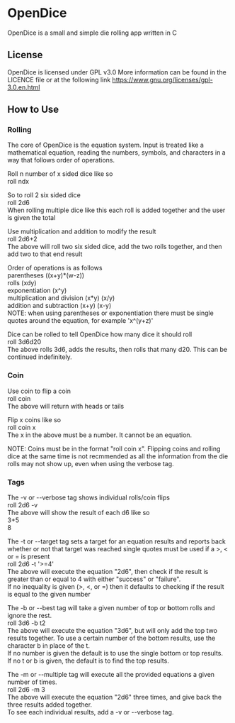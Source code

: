 # OpenDice
OpenDice is a small and simple die rolling app written in C

## License
OpenDice is licensed under GPL v3.0
More information can be found in the LICENCE file or at the following link
https://www.gnu.org/licenses/gpl-3.0.en.html

## How to Use
### Rolling
The core of OpenDice is the equation system.
Input is treated like a mathematical equation, reading the numbers, symbols, and characters in a way that follows order of operations.

Roll n number of x sided dice like so    
roll ndx

So to roll 2 six sided dice    
roll 2d6    
When rolling multiple dice like this each roll is added together and the user is given the total

Use multiplication and addition to modify the result    
roll 2d6+2    
The above will roll two six sided dice, add the two rolls together, and then add two to that end result

Order of operations is as follows    
parentheses ((x+y)*(w-z))    
rolls (xdy)    
exponentiation (x^y)    
multiplication and division (x\*y) (x/y)   
addition and subtraction (x+y) (x-y)    
NOTE: when using parentheses or exponentiation there must be single quotes around the equation, for example 'x^(y+z)'

Dice can be rolled to tell OpenDice how many dice it should roll    
roll 3d6d20    
The above rolls 3d6, adds the results, then rolls that many d20. This can be continued indefinitely.

### Coin
Use coin to flip a coin    
roll coin    
The above will return with heads or tails

Flip x coins like so    
roll coin x    
The x in the above must be a number. It cannot be an equation.

NOTE: Coins must be in the format "roll coin x". Flipping coins and rolling dice at the same time is not recmmended as all the information from the die rolls may not show up, even when using the verbose tag.


### Tags
The -v or --verbose tag shows individual rolls/coin flips    
roll 2d6 -v    
The above will show the result of each d6 like so    
3+5    
8

The -t or --target tag sets a target for an equation results and reports back whether or not that target was reached single quotes must be used if a >, < or = is present    
roll 2d6 -t '>=4'    
The above will execute the equation "2d6", then check if the result is greater than or equal to 4 with either "success" or "failure".    
If no inequality is given (>, <, or =) then it defaults to checking if the result is equal to the given number

The -b or --best tag will take a given number of **t**op or **b**ottom rolls and ignore the rest.    
roll 3d6 -b t2    
The above will execute the equation "3d6", but will only add the top two results together. To use a certain number of the bottom results, use the character b in place of the t.    
If no number is given the default is to use the single bottom or top results.    
If no t or b is given, the default is to find the top results.

The -m or --multiple tag will execute all the provided equations a given number of times.    
roll 2d6 -m 3    
The above will execute the equation "2d6" three times, and give back the three results added together.    
To see each individual results, add a -v or --verbose tag.

